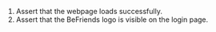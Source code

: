 1. Assert that the webpage loads successfully.
2. Assert that the BeFriends logo is visible on the login page.